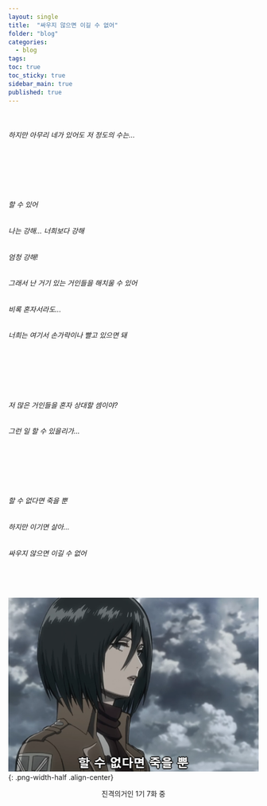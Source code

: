 ```yaml
---
layout: single
title:  "싸우지 않으면 이길 수 없어"
folder: "blog"
categories:
  - blog
tags: 
toc: true
toc_sticky: true
sidebar_main: true
published: true
---
```


<br>
<h6>하지만 아무리 네가 있어도 저 정도의 수는...</h6>
<br>
<br>
<br>
<br>
<h6>할 수 있어</h6>
<h6>나는 강해... 너희보다 강해</h6>
<h6>엄청 강해!</h6>
<h6>그래서 난 거기 있는 거인들을 해치울 수 있어</h6>
<h6>비록 혼자서라도...</h6>
<h6>너희는 여기서 손가락이나 빨고 있으면 돼</h6>
<br>
<br>
<br>
<br>
<h6>저 많은 거인들을 혼자 상대할 셈이야?</h6>
<h6>그런 일 할 수 있을리가...</h6>
<br>
<br>
<br>
<br>
<h6>할 수 없다면 죽을 뿐</h6>
<h6>하지만 이기면 살아...</h6>
<h6>싸우지 않으면 이길 수 없어</h6>
<br>
<br>

![png](/assets/blog/1.png){: .png-width-half .align-center}

<div style="text-align: center"> 진격의거인 1기 7화 중 </div>
<br>
<br>
<br>
<br>